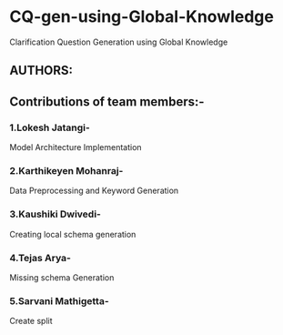 # CQ-gen-using-Global-Knowledge
Clarification Question Generation using Global Knowledge
## AUTHORS:
## Contributions of team members:-
### 1.Lokesh Jatangi- 
Model Architecture Implementation
### 2.Karthikeyen Mohanraj-
Data Preprocessing and Keyword Generation
### 3.Kaushiki Dwivedi-
Creating local schema generation
### 4.Tejas Arya-
Missing schema Generation
### 5.Sarvani Mathigetta- 
Create split 
